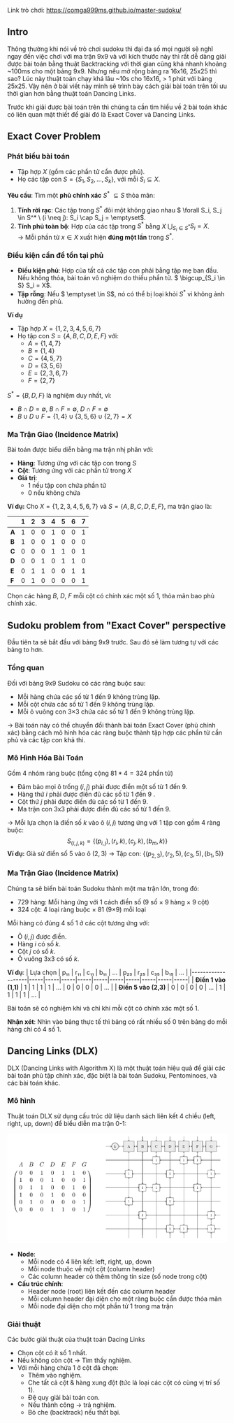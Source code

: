 Link trò chơi: https://comga999ms.github.io/master-sudoku/

## Intro
Thông thường khi nói về trò chơi sudoku thì đại đa số mọi người sẽ nghĩ ngay đến việc chơi với ma trận 9x9 và với kích thước này thì rất dễ dàng giải được bài toán bằng thuật Backtracking với thời gian cũng khá nhanh khoảng ~100ms cho một bảng 9x9. Nhưng nếu mở rộng bảng ra 16x16, 25x25 thì sao? Lúc này thuật toán chạy khá lâu ~10s cho 16x16, > 1 phút với bảng 25x25. Vậy nên ở bài viết này mình sẽ trình bày cách giải bài toán trên tối ưu thời gian hơn bằng thuật toán Dancing Links.


Trước khi giải được bài toán trên thì chúng ta cần tìm hiểu về 2 bài toán khác có liên quan mật thiết để giải đó là Exact Cover và Dancing Links.



## Exact Cover Problem 
### **Phát biểu bài toán**
- Tập hợp $X$ (gồm các phần tử cần được phủ).
- Họ các tập con $S = \{S_1, S_2, \dots, S_k\}$, với mỗi $S_i \subseteq X$.

**Yêu cầu**: Tìm một **phủ chính xác** $S^{*}$ $\subseteq S$ thỏa mãn:
1. **Tính rời rạc**:  Các tập trong $S^{*}$ đôi một không giao nhau $ \forall S_i, S_j \in S^* \ (i \neq j): S_i \cap S_j = \emptyset$.  
2. **Tính phủ toàn bộ**:  Hợp của các tập trong $S^*$ bằng $X$
   $\bigcup_{S_i \in S^*} S_i = X$.  
→ Mỗi phần tử $x \in X$ xuất hiện **đúng một lần** trong $S^*$.
### **Điều kiện cần để tồn tại phủ**
- **Điều kiện phủ**:   Hợp của tất cả các tập con phải bằng tập mẹ ban đầu. Nếu không thỏa, bài toán vô nghiệm do thiếu phần tử. $ \bigcup_{S_i \in S} S_i = X$.  
- **Tập rỗng**:  Nếu $ \emptyset \in S$, nó có thể bị loại khỏi $S^{*}$ vì không ảnh hưởng đến phủ.




**Ví dụ**
- Tập hợp $X = \{1, 2, 3, 4, 5, 6, 7\}$
- Họ tập con $S = \{A, B, C, D, E, F\}$ với:
  - $A = \{1, 4, 7\}$
  - $B = \{1, 4\}$
  - $C = \{4, 5, 7\}$
  - $D = \{3, 5, 6\}$
  - $E = \{2, 3, 6, 7\}$
  - $F = \{2, 7\}$

$S^* = \{B, D, F\}$ là nghiệm duy nhất, vì:

  - $B \cap D = \emptyset$, $B \cap F = \emptyset$, $D \cap F = \emptyset$ 
  - $B \cup D \cup F = \{1,4\} \cup \{3,5,6\} \cup \{2,7\} = X$ 

### Ma Trận Giao (Incidence Matrix)
Bài toán được biểu diễn bằng ma trận nhị phân với:

- **Hàng**: Tương ứng với các tập con trong $S$
- **Cột**: Tương ứng với các phần tử trong $X$
- **Giá trị**:
  - 1 nếu tập con chứa phần tử
  - 0 nếu không chứa

**Ví dụ:** Cho $X = \{1, 2, 3, 4, 5, 6, 7\}$ và $S = \{A, B, C, D, E, F\}$, ma trận giao là:

<center>
    
|    | 1 | 2 | 3 | 4 | 5 | 6 | 7 |
|----|---|---|---|---|---|---|---|
| **A** | 1 | 0 | 0 | 1 | 0 | 0 | 1 |
| **B** | 1 | 0 | 0 | 1 | 0 | 0 | 0 |
| **C** | 0 | 0 | 0 | 1 | 1 | 0 | 1 |
| **D** | 0 | 0 | 1 | 0 | 1 | 1 | 0 |
| **E** | 0 | 1 | 1 | 0 | 0 | 1 | 1 |
| **F** | 0 | 1 | 0 | 0 | 0 | 0 | 1 |
</center>


Chọn các hàng $B$, $D$, $F$ mỗi cột có chính xác một số 1, thỏa mãn bao phủ chính xác.
## Sudoku problem from "Exact Cover" perspective
Đầu tiên ta sẽ bắt đầu với bảng 9x9 trước. Sau đó sẽ làm tương tự với các bảng to hơn.
### Tổng quan
Đối với bảng 9x9 Sudoku có các ràng buộc sau:

- Mỗi hàng chứa các số từ 1 đến 9 không trùng lặp. 
- Mỗi cột chứa các số từ 1 đến 9 không trùng lặp.
- Mỗi ô vuông con 3×3 chứa các số từ 1 đến 9 không trùng lặp.

→ Bài toán này có thể chuyển đổi thành bài toán Exact Cover (phủ chính xác) bằng cách mô hình hóa các ràng buộc thành tập hợp các phần tử cần phủ và các tập con khả thi.

### Mô Hình Hóa Bài Toán
Gồm 4 nhóm ràng buộc (tổng cộng $81 * 4 = 324$ phẩn tử)
- Đảm bảo mọi ô trống $(i, j)$ phải được điền một số từ 1 đến 9.
- Hàng thứ $i$ phải được điền đủ các số từ 1 đến 9 .
- Cột thứ $j$ phải được điền đủ các số từ 1 đến 9.
- Ma trận con 3x3 phải được điền đủ các số từ 1 đến 9.

-> Mỗi lựa chọn là điền số $k$ vào ô $(i, j)$ tương ứng với 1 tập con gồm 4 ràng buộc: 
$$
S_{(i,j,k)} = \{(p_{i,j}), (r_i, k), (c_j, k), (b_m, k)\}
$$
**Ví dụ:** Giả sử điền số $5$ vào ô $(2, 3)$ -> Tập con: $\{(p_{2,3}), (r_2, 5), (c_3, 5), (b_1, 5)\}$

### Ma Trận Giao (Incidence Matrix)
Chúng ta sẽ biến bài toán Sudoku thành một ma trận lớn, trong đó:
- 729 hàng: Mỗi hàng ứng với 1 cách điền số (9 số × 9 hàng × 9 cột)
- 324 cột: 4 loại ràng buộc × 81 (9×9) mỗi loại

Mỗi hàng có đúng 4 số 1 ở các cột tương ứng với:

- Ô $(i,j)$ được điền.
- Hàng $i$ có số $k$.
- Cột $j$ có số $k$.
- Ô vuông 3x3 có số $k$.

**Ví dụ**:
| Lựa chọn          | p₁₁ | r₁₁ | c₁₁ | b₁₁ | ... | p₂₃ | r₂₅ | c₃₅ | b₁₅ | ... |
|-------------------|-----|-----|-----|-----|-----|-----|-----|-----|-----|-----|
| **Điền 1 vào (1,1)** | 1   | 1   | 1   | 1   | ...   | 0   | 0   | 0   | 0   | ... |
| **Điền 5 vào (2,3)** | 0   | 0   | 0   | 0   | ... | 1   | 1   | 1   | 1   | ... |

Bài toán sẽ có nghiệm khi và chỉ khi mỗi cột có chính xác một số 1.

**Nhận xét**: Nhìn vào bảng thực tế thì bảng có rất nhiều số 0 trên bảng do mỗi hàng chỉ có 4 số 1. 
## Dancing Links (DLX)
DLX (Dancing Links with Algorithm X) là một thuật toán hiệu quả để giải các bài toán phủ tập chính xác, đặc biệt là bài toán Sudoku, Pentominoes, và các bài toán khác.

### Mô hình 
Thuật toán DLX sử dụng cấu trúc dữ liệu danh sách liên kết 4 chiều (left, right, up, down) để biểu diễn ma trận 0-1:

![alt text](image.png)

- **Node**: 
    - Mỗi node có 4 liên kết: left, right, up, down
    - Mỗi node thuộc về một cột (column header)
    - Các column header có thêm thông tin size (số node trong cột)
- **Cấu trúc chính**:
    - Header node (root) liên kết đến các column header
    - Mỗi column header đại diện cho một ràng buộc cần được thỏa mãn
    - Mỗi node đại diện cho một phần tử 1 trong ma trận

### Giải thuật

Các bước giải thuật của thuật toán Dacing Links
- Chọn cột có ít số 1 nhất.
- Nếu không còn cột → Tìm thấy nghiệm.
- Với mỗi hàng chứa 1 ở cột đã chọn:
    - Thêm vào nghiệm.
    - Che tất cả cột & hàng xung đột (tức là loại các cột có cùng vị trí số 1).
    - Đệ quy giải bài toán con.
    - Nếu thành công → trả nghiệm.
    - Bỏ che (backtrack) nếu thất bại.
